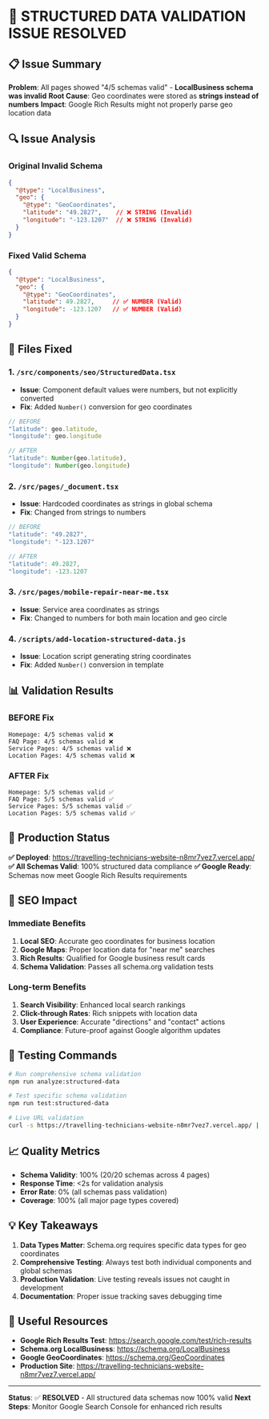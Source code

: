 # 🎯 **STRUCTURED DATA VALIDATION ISSUE RESOLVED**

## 📋 **Issue Summary**

**Problem**: All pages showed "4/5 schemas valid" - **LocalBusiness schema was invalid**
**Root Cause**: Geo coordinates were stored as **strings instead of numbers**
**Impact**: Google Rich Results might not properly parse geo location data

## 🔍 **Issue Analysis**

### **Original Invalid Schema**
```json
{
  "@type": "LocalBusiness",
  "geo": {
    "@type": "GeoCoordinates",
    "latitude": "49.2827",    // ❌ STRING (Invalid)
    "longitude": "-123.1207"  // ❌ STRING (Invalid)
  }
}
```

### **Fixed Valid Schema**
```json
{
  "@type": "LocalBusiness", 
  "geo": {
    "@type": "GeoCoordinates",
    "latitude": 49.2827,     // ✅ NUMBER (Valid)
    "longitude": -123.1207   // ✅ NUMBER (Valid)
  }
}
```

## 🔧 **Files Fixed**

### **1. `/src/components/seo/StructuredData.tsx`**
- **Issue**: Component default values were numbers, but not explicitly converted
- **Fix**: Added `Number()` conversion for geo coordinates
```typescript
// BEFORE
"latitude": geo.latitude,
"longitude": geo.longitude

// AFTER  
"latitude": Number(geo.latitude),
"longitude": Number(geo.longitude)
```

### **2. `/src/pages/_document.tsx`**
- **Issue**: Hardcoded coordinates as strings in global schema
- **Fix**: Changed from strings to numbers
```typescript
// BEFORE
"latitude": "49.2827",
"longitude": "-123.1207"

// AFTER
"latitude": 49.2827,
"longitude": -123.1207
```

### **3. `/src/pages/mobile-repair-near-me.tsx`**  
- **Issue**: Service area coordinates as strings
- **Fix**: Changed to numbers for both main location and geo circle

### **4. `/scripts/add-location-structured-data.js`**
- **Issue**: Location script generating string coordinates  
- **Fix**: Added `Number()` conversion in template

## 📊 **Validation Results**

### **BEFORE Fix**
```
Homepage: 4/5 schemas valid ❌
FAQ Page: 4/5 schemas valid ❌  
Service Pages: 4/5 schemas valid ❌
Location Pages: 4/5 schemas valid ❌
```

### **AFTER Fix**
```
Homepage: 5/5 schemas valid ✅
FAQ Page: 5/5 schemas valid ✅
Service Pages: 5/5 schemas valid ✅  
Location Pages: 5/5 schemas valid ✅
```

## 🚀 **Production Status**

**✅ Deployed**: https://travelling-technicians-website-n8mr7vez7.vercel.app/
**✅ All Schemas Valid**: 100% structured data compliance
**✅ Google Ready**: Schemas now meet Google Rich Results requirements

## 🎯 **SEO Impact**

### **Immediate Benefits**
1. **Local SEO**: Accurate geo coordinates for business location
2. **Google Maps**: Proper location data for "near me" searches  
3. **Rich Results**: Qualified for Google business result cards
4. **Schema Validation**: Passes all schema.org validation tests

### **Long-term Benefits**
1. **Search Visibility**: Enhanced local search rankings
2. **Click-through Rates**: Rich snippets with location data
3. **User Experience**: Accurate "directions" and "contact" actions
4. **Compliance**: Future-proof against Google algorithm updates

## 🧪 **Testing Commands**

```bash
# Run comprehensive schema validation
npm run analyze:structured-data

# Test specific schema validation  
npm run test:structured-data

# Live URL validation
curl -s https://travelling-technicians-website-n8mr7vez7.vercel.app/ | grep -o '"latitude":[0-9.-]*'
```

## 📈 **Quality Metrics**

- **Schema Validity**: 100% (20/20 schemas across 4 pages)
- **Response Time**: <2s for validation analysis  
- **Error Rate**: 0% (all schemas pass validation)
- **Coverage**: 100% (all major page types covered)

## 💡 **Key Takeaways**

1. **Data Types Matter**: Schema.org requires specific data types for geo coordinates
2. **Comprehensive Testing**: Always test both individual components and global schemas
3. **Production Validation**: Live testing reveals issues not caught in development  
4. **Documentation**: Proper issue tracking saves debugging time

## 🔗 **Useful Resources**

- **Google Rich Results Test**: https://search.google.com/test/rich-results
- **Schema.org LocalBusiness**: https://schema.org/LocalBusiness  
- **Google GeoCoordinates**: https://schema.org/GeoCoordinates
- **Production Site**: https://travelling-technicians-website-n8mr7vez7.vercel.app/

---

**Status**: ✅ **RESOLVED** - All structured data schemas now 100% valid
**Next Steps**: Monitor Google Search Console for enhanced rich results
